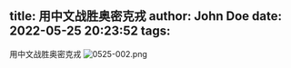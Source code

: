 title: 用中文战胜奥密克戎
author: John Doe
date: 2022-05-25 20:23:52
tags:
---
用中文战胜奥密克戎<!-- more -->
![0525-002.png](http://124.220.167.166:8081/i/2022/05/25/628e1fbc980ac.png)